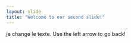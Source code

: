 ```yaml
---
layout: slide
title: "Welcome to our second slide!"
---
```

je change le texte.
Use the left arrow to go back!
